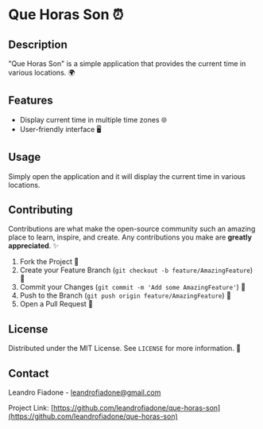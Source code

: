 # Que Horas Son ⏰

## Description

"Que Horas Son" is a simple application that provides the current time in various locations. 🌍

## Features

- Display current time in multiple time zones 🌐
- User-friendly interface 🖥️

## Usage

Simply open the application and it will display the current time in various locations.

## Contributing

Contributions are what make the open-source community such an amazing place to learn, inspire, and create. Any contributions you make are **greatly appreciated**. ✨

1. Fork the Project 🍴
2. Create your Feature Branch (`git checkout -b feature/AmazingFeature`) 🌟
3. Commit your Changes (`git commit -m 'Add some AmazingFeature'`) 📝
4. Push to the Branch (`git push origin feature/AmazingFeature`) 🚀
5. Open a Pull Request 🔄

## License

Distributed under the MIT License. See `LICENSE` for more information. 📄

## Contact

Leandro Fiadone - [leandrofiadone@gmail.com](mailto:leandrofiadone@gmail.com)

Project Link: [https://github.com/leandrofiadone/que-horas-son](https://github.com/leandrofiadone/que-horas-son)


